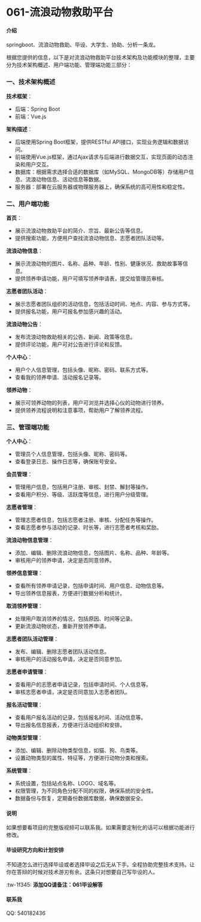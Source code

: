 # 061-流浪动物救助平台

#### 介绍
springboot、流浪动物救助、毕设、大学生、协助、分析一条龙。


根据您提供的信息，以下是对流浪动物救助平台技术架构及功能模块的整理，主要分为技术架构概述、用户端功能、管理端功能三部分：

### 一、技术架构概述

**技术框架**：
- 后端：Spring Boot
- 前端：Vue.js

**架构描述**：
- 后端使用Spring Boot框架，提供RESTful API接口，实现业务逻辑和数据访问。
- 前端使用Vue.js框架，通过Ajax请求与后端进行数据交互，实现页面的动态渲染和用户交互。
- 数据库：根据需求选择合适的数据库（如MySQL、MongoDB等）存储用户信息、流浪动物信息、活动信息等数据。
- 服务器：部署在云服务器或物理服务器上，确保系统的高可用性和稳定性。

### 二、用户端功能

**首页**：
- 展示流浪动物救助平台的简介、宗旨、最新公告等信息。
- 提供搜索功能，方便用户查找流浪动物信息、志愿者团队活动等。

**流浪动物信息**：
- 展示流浪动物的图片、名称、品种、年龄、性别、健康状况、救助故事等信息。
- 提供领养申请功能，用户可填写领养申请表，提交给管理员审核。

**志愿者团队活动**：
- 展示志愿者团队组织的活动信息，包括活动时间、地点、内容、参与方式等。
- 提供报名功能，用户可报名参加感兴趣的活动。

**流浪动物公告**：
- 发布流浪动物救助相关的公告、新闻、政策等信息。
- 提供评论功能，用户可对公告进行评论和反馈。

**个人中心**：
- 用户个人信息管理，包括头像、昵称、密码、联系方式等。
- 查看我的领养申请、活动报名记录等。

**领养动物**：
- 展示可领养动物的列表，用户可浏览并选择心仪的动物进行领养。
- 提供领养流程说明和注意事项，帮助用户了解领养流程。

### 三、管理端功能

**个人中心**：
- 管理员个人信息管理，包括头像、昵称、密码等。
- 查看登录日志、操作日志等，确保账号安全。

**会员管理**：
- 管理用户信息，包括用户注册、审核、封禁、解封等操作。
- 查看用户积分、等级、活跃度等信息，进行用户分级管理。

**志愿者管理**：
- 管理志愿者信息，包括志愿者注册、审核、分配任务等操作。
- 查看志愿者参与活动的记录、时长等，进行志愿者考核和奖励。

**流浪动物信息管理**：
- 添加、编辑、删除流浪动物信息，包括图片、名称、品种、年龄等。
- 审核用户的领养申请，决定是否同意领养。

**领养信息管理**：
- 查看所有领养申请记录，包括申请时间、用户信息、动物信息等。
- 导出领养信息报表，方便进行数据分析和统计。

**取消领养管理**：
- 处理用户取消领养的情况，包括原因、时间等记录。
- 更新流浪动物状态，重新开放领养申请。

**志愿者团队活动管理**：
- 发布、编辑、删除志愿者团队活动信息。
- 审核用户的活动报名申请，决定是否同意参加。

**志愿者申请管理**：
- 查看用户的志愿者申请记录，包括申请时间、个人信息等。
- 审核志愿者申请，决定是否同意加入志愿者团队。

**报名活动管理**：
- 查看用户报名活动的记录，包括报名时间、活动信息等。
- 导出报名信息报表，方便进行活动组织和安排。

**动物类型管理**：
- 添加、编辑、删除动物类型信息，如猫、狗、鸟类等。
- 设置动物类型的属性、特征等，方便进行动物分类和搜索。

**系统管理**：
- 系统设置，包括站点名称、LOGO、域名等。
- 权限管理，为不同角色分配不同的权限，确保系统的安全性。
- 数据备份与恢复，定期备份数据库数据，确保数据安全。
#### 说明
如果想要看项目的完整版视频可以联系我。如果需要定制化的话可以根据功能进行修改。

#### 毕设研究方向和计划安排
不知道怎么进行选择毕设或者选择毕设之后无从下手。全程协助完整技术支持。让你在答辩的时候对技术游刃有余。这条只对想要自己写毕设的人。

:tw-1f345: **添加QQ请备注：061毕设解答** 

#### 联系我
QQ: 540182436